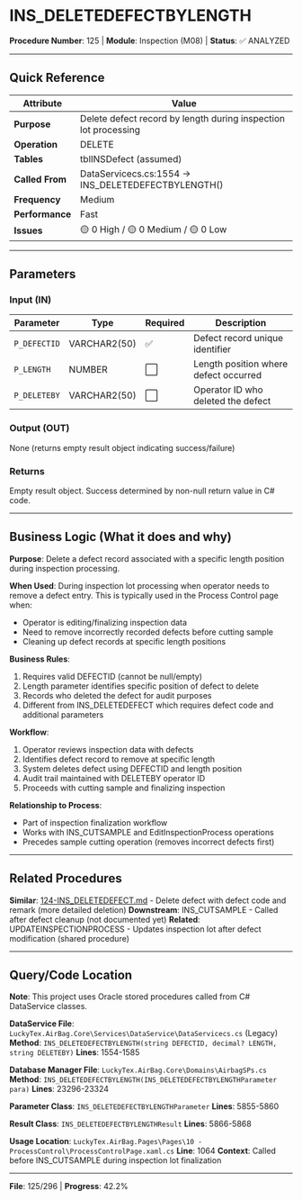 # INS_DELETEDEFECTBYLENGTH

**Procedure Number**: 125 | **Module**: Inspection (M08) | **Status**: ✅ ANALYZED

---

## Quick Reference

| Attribute | Value |
|-----------|-------|
| **Purpose** | Delete defect record by length during inspection lot processing |
| **Operation** | DELETE |
| **Tables** | tblINSDefect (assumed) |
| **Called From** | DataServicecs.cs:1554 → INS_DELETEDEFECTBYLENGTH() |
| **Frequency** | Medium |
| **Performance** | Fast |
| **Issues** | 🟡 0 High / 🟡 0 Medium / 🟡 0 Low |

---

## Parameters

### Input (IN)

| Parameter | Type | Required | Description |
|-----------|------|----------|-------------|
| `P_DEFECTID` | VARCHAR2(50) | ✅ | Defect record unique identifier |
| `P_LENGTH` | NUMBER | ⬜ | Length position where defect occurred |
| `P_DELETEBY` | VARCHAR2(50) | ⬜ | Operator ID who deleted the defect |

### Output (OUT)

None (returns empty result object indicating success/failure)

### Returns

Empty result object. Success determined by non-null return value in C# code.

---

## Business Logic (What it does and why)

**Purpose**: Delete a defect record associated with a specific length position during inspection processing.

**When Used**: During inspection lot processing when operator needs to remove a defect entry. This is typically used in the Process Control page when:
- Operator is editing/finalizing inspection data
- Need to remove incorrectly recorded defects before cutting sample
- Cleaning up defect records at specific length positions

**Business Rules**:
1. Requires valid DEFECTID (cannot be null/empty)
2. Length parameter identifies specific position of defect to delete
3. Records who deleted the defect for audit purposes
4. Different from INS_DELETEDEFECT which requires defect code and additional parameters

**Workflow**:
1. Operator reviews inspection data with defects
2. Identifies defect record to remove at specific length
3. System deletes defect using DEFECTID and length position
4. Audit trail maintained with DELETEBY operator ID
5. Proceeds with cutting sample and finalizing inspection

**Relationship to Process**:
- Part of inspection finalization workflow
- Works with INS_CUTSAMPLE and EditInspectionProcess operations
- Precedes sample cutting operation (removes incorrect defects first)

---

## Related Procedures

**Similar**: [124-INS_DELETEDEFECT.md](./124-INS_DELETEDEFECT.md) - Delete defect with defect code and remark (more detailed deletion)
**Downstream**: INS_CUTSAMPLE - Called after defect cleanup (not documented yet)
**Related**: UPDATEINSPECTIONPROCESS - Updates inspection lot after defect modification (shared procedure)

---

## Query/Code Location

**Note**: This project uses Oracle stored procedures called from C# DataService classes.

**DataService File**: `LuckyTex.AirBag.Core\Services\DataService\DataServicecs.cs` (Legacy)
**Method**: `INS_DELETEDEFECTBYLENGTH(string DEFECTID, decimal? LENGTH, string DELETEBY)`
**Lines**: 1554-1585

**Database Manager File**: `LuckyTex.AirBag.Core\Domains\AirbagSPs.cs`
**Method**: `INS_DELETEDEFECTBYLENGTH(INS_DELETEDEFECTBYLENGTHParameter para)`
**Lines**: 23296-23324

**Parameter Class**: `INS_DELETEDEFECTBYLENGTHParameter`
**Lines**: 5855-5860

**Result Class**: `INS_DELETEDEFECTBYLENGTHResult`
**Lines**: 5866-5868

**Usage Location**: `LuckyTex.AirBag.Pages\Pages\10 - ProcessControl\ProcessControlPage.xaml.cs`
**Line**: 1064
**Context**: Called before INS_CUTSAMPLE during inspection lot finalization

---

**File**: 125/296 | **Progress**: 42.2%
